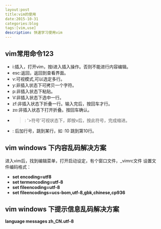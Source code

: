 ```yaml
---
layout:post
title:vim的使用
date:2015-10-31
categories:blog
tags:[vim,use]
description: 快速学习使用vim
---
```


## vim常用命令123

- i:插入，打开vim，按i进入插入操作。否则不能进行内容编辑。
- esc:返回，返回到查看界面。
- v:可视模式,可以选定多行。
- y:非插入状态下可拷贝一个字符。
- p:非插入状态下粘贴。
- V:非插入状态下选中一行。
- zf:非插入状态下折叠一行。输入完后，按回车才行。
- zo:非插入状态下打开折叠。按回车确认。
- >: '>符号'可视状态下，即按v后，按此符号，完成缩进。
- : 后加行号，跳到某行，如 :10 跳到第10行。

## vim windows 下内容乱码解决方案

进入vim后，找到编辑菜单，打开启动设定，有个窗口文件，_vimrc文件
设置文件编码格式：
- **set encoding=utf8**
- **set termencoding=utf-8**
- **set fileencoding=utf-8**
- **set fileencodings=ucs-bom,utf-8,gbk,chinese,cp936**

## vim windows 下提示信息乱码解决方案

**language messages zh_CN.utf-8**





